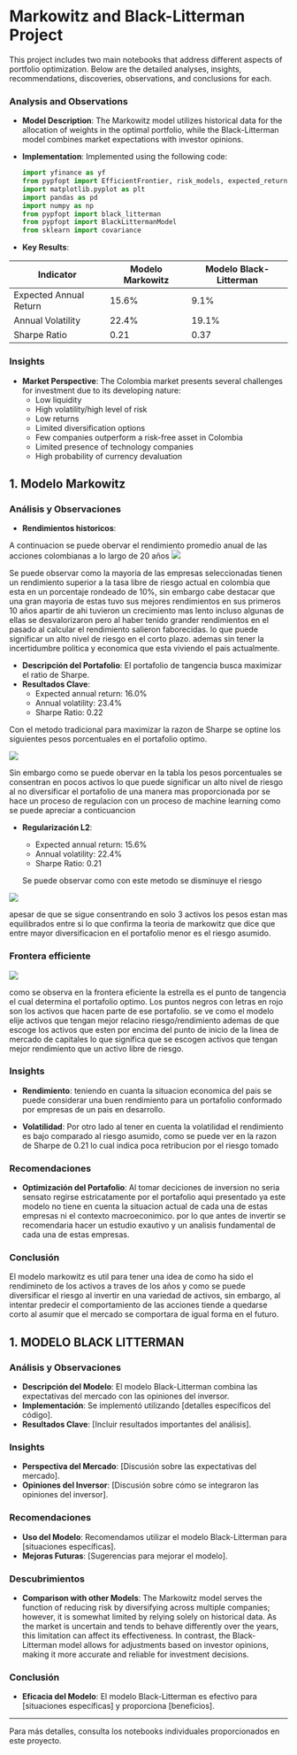 # Markowitz and Black-Litterman Project

This project includes two main notebooks that address different aspects of portfolio optimization. Below are the detailed analyses, insights, recommendations, discoveries, observations, and conclusions for each.

### Analysis and Observations
- **Model Description**: The Markowitz model utilizes historical data for the allocation of weights in the optimal portfolio, while the Black-Litterman model combines market expectations with investor opinions. 

- **Implementation**: Implemented using the following code:

  ```python
  import yfinance as yf
  from pypfopt import EfficientFrontier, risk_models, expected_returns, plotting, objective_functions
  import matplotlib.pyplot as plt
  import pandas as pd
  import numpy as np
  from pypfopt import black_litterman 
  from pypfopt import BlackLittermanModel 
  from sklearn import covariance
  ```
- **Key Results**:

| Indicator                | Modelo Markowitz | Modelo Black-Litterman |
|--------------------------|------------------|------------------------|
| Expected Annual Return   |     15.6%       | 9.1%                 |
| Annual Volatility        |     22.4%       | 19.1%               |
| Sharpe Ratio             |          0.21    | 0.37                  |


### Insights
- **Market Perspective**: The Colombia market presents several challenges for investment due to its developing nature:
  - Low liquidity
  - High volatility/high level of risk
  - Low returns
  - Limited diversification options
  - Few companies outperform a risk-free asset in Colombia
  - Limited presence of technology companies
  - High probability of currency devaluation


## 1. Modelo Markowitz

### Análisis y Observaciones
- **Rendimientos historicos**:

A continuacion se puede obervar el rendimiento promedio anual de las acciones colombianas a lo largo de 20 años 
![](https://i.imgur.com/qnAVn4p.png[/img])

Se puede observar como la mayoria de las empresas seleccionadas tienen un rendimiento superior a la tasa libre de riesgo actual en colombia que esta en un porcentaje rondeado de 10%, sin embargo cabe destacar que una gran mayoria de estas tuvo sus mejores rendimientos en sus primeros 10 años apartir de ahi tuvieron un crecimiento mas lento incluso algunas de ellas se desvalorizaron pero al haber tenido grander rendimientos en el pasado al calcular el rendimiento salieron faborecidas. lo que puede significar un alto nivel de riesgo en el corto plazo. ademas sin tener la incertidumbre politica y economica que esta viviendo el pais actualmente.

- **Descripción del Portafolio**: El portafolio de tangencia busca maximizar el ratio de Sharpe.
- **Resultados Clave**: 
  - Expected annual return: 16.0%
  - Annual volatility: 23.4%
  - Sharpe Ratio: 0.22
 
 Con el metodo tradicional para maximizar la razon de Sharpe se optine los siguientes pesos porcentuales en el portafolio optimo. 
 
![](https://i.imgur.com/xFRlopu.png[/img])

Sin embargo como se puede obervar en la tabla los pesos porcentuales se consentran en pocos activos lo que puede significar un alto nivel de riesgo al no diversificar el portafolio de una manera mas proporcionada por se hace un proceso de regulacion con un proceso de machine learning como se puede apreciar a conticuancion  

- **Regularización L2**:
  - Expected annual return: 15.6%
  - Annual volatility: 22.4%
  - Sharpe Ratio: 0.21
  
  Se puede observar como con este metodo se disminuye el riesgo
  
![](https://i.imgur.com/7JMfNqK.png[/img])

apesar de que se sigue consentrando en solo 3 activos los pesos estan mas equilibrados entre si lo que confirma la teoria de markowitz que dice que entre mayor diversificacion en el portafolio menor es el riesgo asumido.

### Frontera efficiente

![](https://i.imgur.com/g0tNqQR.png[/img])

como se observa en la frontera eficiente la estrella es el punto de tangencia el cual determina el portafolio optimo. Los puntos negros con letras en rojo son los activos que hacen parte de ese portafolio. se ve como el modelo elije activos que tengan mejor relacino riesgo/rendimiento ademas de que escoge los activos que esten por encima del punto de inicio de la linea de mercado de capitales lo que significa que se escogen activos que tengan mejor rendimiento que un activo libre de riesgo.

### Insights
- **Rendimiento**: teniendo en cuanta la situacion economica del pais se puede considerar una buen rendimiento para un portafolio conformado por empresas de un pais en desarrollo.

- **Volatilidad**:  Por otro lado al tener en cuenta la volatilidad el rendimiento es bajo comparado al riesgo asumido, como se puede ver en la razon de Sharpe de 0.21 lo cual indica poca retribucion por el riesgo tomado 

### Recomendaciones
- **Optimización del Portafolio**: Al tomar deciciones de inversion no seria sensato regirse estricatamente por el portafolio aqui presentado ya este modelo no tiene en cuenta la situacion actual de cada una de estas empresas ni el contexto macroeconimico. por lo que antes de invertir se recomendaria hacer un estudio exautivo y un analisis fundamental de cada una de estas empresas. 


### Conclusión

El modelo markowitz es util para tener una idea de como ha sido el rendimineto de los activos a traves de los años y como se puede diversificar el riesgo al invertir en una variedad de activos, sin embargo, al intentar predecir el comportamiento de las acciones tiende a quedarse corto al asumir que el mercado se comportara de igual forma en el futuro. 

## 1. MODELO BLACK LITTERMAN

### Análisis y Observaciones
- **Descripción del Modelo**: El modelo Black-Litterman combina las expectativas del mercado con las opiniones del inversor.
- **Implementación**: Se implementó utilizando [detalles específicos del código].
- **Resultados Clave**: [Incluir resultados importantes del análisis].

### Insights
- **Perspectiva del Mercado**: [Discusión sobre las expectativas del mercado].
- **Opiniones del Inversor**: [Discusión sobre cómo se integraron las opiniones del inversor].

### Recomendaciones
- **Uso del Modelo**: Recomendamos utilizar el modelo Black-Litterman para [situaciones específicas].
- **Mejoras Futuras**: [Sugerencias para mejorar el modelo].

### Descubrimientos
- **Comparison with other Models**: The Markowitz model serves the function of reducing risk by diversifying across multiple companies; however, it is somewhat limited by relying solely on historical data. As the market is uncertain and tends to behave differently over the years, this limitation can affect its effectiveness. In contrast, the Black-Litterman model allows for adjustments based on investor opinions, making it more accurate and reliable for investment decisions.


### Conclusión
- **Eficacia del Modelo**: El modelo Black-Litterman es efectivo para [situaciones específicas] y proporciona [beneficios].


---

Para más detalles, consulta los notebooks individuales proporcionados en este proyecto.
